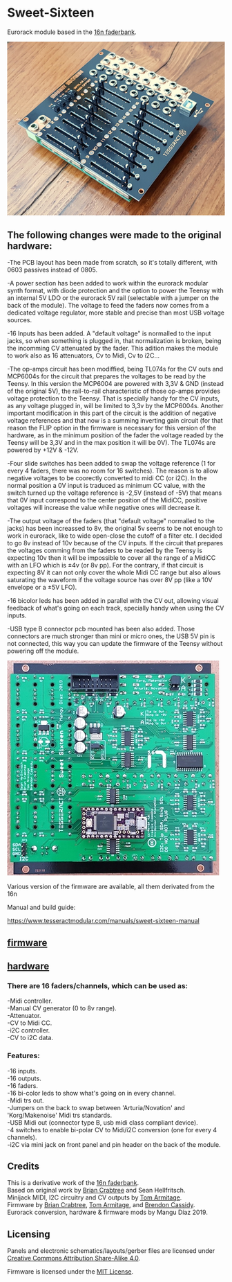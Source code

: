 # Sweet-Sixteen
Eurorack module based in the [16n faderbank][16n-faderbank/16n]. 

![Sweet Sixteen](SweetSixteen_.jpg)

## The following changes were made to the original hardware:

-The PCB layout has been made from scratch, so it's totally different, with 0603 passives instead of 0805.

-A power section has been added to work within the eurorack modular synth format, with diode protection and the option to power the Teensy with an internal 5V LDO or the eurorack 5V rail (selectable with a jumper on the back of the module). The voltage to feed the faders now comes from a dedicated voltage regulator, more stable and precise than most USB voltage sources.

-16 Inputs has been added. A "default voltage" is normalled to the input jacks, so when something is plugged in, that normalization is broken, being the incomming CV attenuated by the fader. This adition makes the module to work also as 16 attenuators, Cv to Midi, Cv to i2C...

-The op-amps circuit has been modiffied, being TL074s for the CV outs and MCP6004s for the circuit that prepares the voltages to be read by the Teensy. In this version the MCP6004 are powered with 3,3V & GND (instead of the original 5V), the rail-to-rail characteristic of those op-amps provides voltage protection to the Teensy. That is specially handy for the CV inputs, as any voltage plugged in, will be limited to 3,3v by the MCP6004s. Another important modification in this part of the circuit is the addition of negative voltage references and that now is a summing inverting gain circuit (for that reason the FLIP option in the firmware is necessary for this version of the hardware, as in the minimum position of the fader the voltage readed by the Teensy will be 3,3V and in the max position it will be 0V). The TL074s are powered by +12V & -12V.

-Four slide switches has been added to swap the voltage reference (1 for every 4 faders, there was no room for 16 switches). The reason is to allow negative voltages to be coorectly converted to midi CC (or i2C). In the normal position a 0V input is traduced as minimum CC value, with the switch turned up the voltage reference is -2,5V (instead of -5V) that means that 0V input correspond to the center position of the MidiCC, positive voltages will increase the value while negative ones will decrease it.

-The output voltage of the faders (that "default voltage" normalled to the jacks) has been increassed to 8v, the original 5v seems to be not enough to work in eurorack, like to wide open-close the cutoff of a filter etc. I decided to go 8v instead of 10v because of the CV inputs. If the circuit that prepares the voltages comming from the faders to be readed by the Teensy is expecting 10v then it will be impossible to cover all the range of a MidiCC with an LFO which is ±4v (or 8v pp). For the contrary, if that circuit is expecting 8V it can not only cover the whole Midi CC range but also allows saturating the waveform if the voltage source has over 8V pp (like a 10V envelope or a ±5V LFO).

-16 bicolor leds has been added in parallel with the CV out, allowing visual feedback of what's going on each track, specially handy when using the CV inputs.

-USB type B connector pcb mounted has been also added. Those connectors are much stronger than mini or micro ones, the USB 5V pin is not connected, this way you can update the firmware of the Teensy without powering off the module.

![PCB](sweet_pcb.jpg)

Various version of the firmware are available, all them derivated from the 16n 

Manual and build guide:

https://www.tesseractmodular.com/manuals/sweet-sixteen-manual

## [firmware](firmware/)

## [hardware](hardware/)

### There are 16 faders/channels, which can be used as:

 -Midi controller.  
 -Manual CV generator (0 to 8v range).  
 -Attenuator.  
 -CV to Midi CC.  
 -i2C controller.  
 -CV to i2C data.  

### Features:

 -16 inputs.  
 -16 outputs.  
 -16 faders.  
 -16 bi-color leds to show what's going on in every channel.  
 -Midi trs out.  
 -Jumpers on the back to swap between 'Arturia/Novation'  and 'Korg/Makenoise' Midi trs standards.  
 -USB Midi out (connector type B, usb midi class compliant device).  
 -4 switches to enable bi-polar CV to Midi/i2C conversion (one for every 4 channels).  
 -i2C via mini jack on front panel and pin header on the back of the module.  

## Credits
This is a derivative work of the [16n faderbank][16n-faderbank/16n].  
Based on original work by [Brian Crabtree][tehn] and Sean Hellfritsch.  
Minijack MIDI, I2C circuitry and CV outputs by [Tom Armitage][infovore].  
Firmware by [Brian Crabtree][tehn], [Tom Armitage][infovore], and [Brendon Cassidy][bpcmusic].  
Eurorack conversion, hardware & firmware mods by Mangu Díaz 2019.  

## Licensing

Panels and electronic schematics/layouts/gerber files are licensed under
[Creative Commons Attribution Share-Alike 4.0][ccbysa].

Firmware is licensed under the [MIT License][mitlicense].

[linespost]: https://llllllll.co/t/sixteen-n-faderbank/3643
[tehn]: https://github.com/tehn
[bpcmusic]: https://github.com/bpcmusic
[infovore]: https://github.com/infovore
[octobom]: https://octopart.com/bom-tool/unJxkzvR
[ccbysa]: https://creativecommons.org/licenses/by-sa/4.0/
[mitlicense]: https://opensource.org/licenses/MIT
[16n-faderbank/16n]: https://github.com/16n-faderbank/16n
